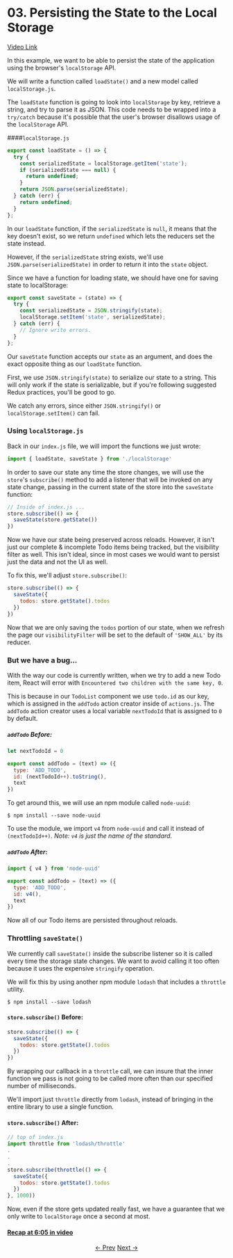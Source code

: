# 03. Persisting the State to the Local Storage
[Video Link](https://egghead.io/lessons/javascript-redux-persisting-the-state-to-the-local-storage)

In this example, we want to be able to persist the state of the application using the browser's `localStorage` API.

We will write a function called `loadState()` and a new model called `localStorage.js`.

The `loadState` function is going to look into `localStorage` by key, retrieve a string, and try to parse it as JSON. This code needs to be wrapped into a `try/catch` because it's possible that the user's browser disallows usage of the `localStorage` API.

####`localStorage.js`
```javascript
export const loadState = () => {
  try {
    const serializedState = localStorage.getItem('state');
    if (serializedState === null) {
      return undefined;
    }
    return JSON.parse(serializedState);
  } catch (err) {
    return undefined;
  }
};
```

In our `loadState` function, if the `serializedState` is `null`, it means that the key doesn't exist, so we return `undefined` which lets the reducers set the state instead.

However, if the `serializedState` string exists, we'll use `JSON.parse(serializedState)` in order to return it into the `state` object.

Since we have a function for loading state, we should have one for saving state to localStorage:

```javascript
export const saveState = (state) => {
  try {
    const serializedState = JSON.stringify(state);
    localStorage.setItem('state', serializedState);
  } catch (err) {
    // Ignore write errors.
  }
};
```

Our `saveState` function accepts our `state` as an argument, and does the exact opposite thing as our `loadState` function.

First, we use `JSON.stringify(state)` to serialize our state to a string. This will only work if the state is serializable, but if you're following suggested Redux practices, you'll be good to go.

We catch any errors, since either `JSON.stringify()` or `localStorage.setItem()` can fail.

### Using `localStorage.js`
Back in our `index.js` file, we will import the functions we just wrote:
```javascript
import { loadState, saveState } from './localStorage'
```

In order to save our state any time the store changes, we will use the `store`'s `subscribe()` method to add a listener that will be invoked on any state change, passing in the current state of the store into the `saveState` function:

```javascript
// Inside of index.js ...
store.subscribe(() => {
  saveState(store.getState())
})
```

Now we have our state being preserved across reloads. However, it isn't just our complete & incomplete Todo items being tracked, but the visibility filter as well. This isn't ideal, since in most cases we would want to persist just the data and not the UI as well.

To fix this, we'll adjust `store.subscribe()`:
```javascript
store.subscribe(() => {
  saveState({
    todos: store.getState().todos
  })
})
```
Now that we are only saving the `todos` portion of our state, when we refresh the page our `visibilityFilter` will be set to the default of `'SHOW_ALL'` by its reducer.

### But we have a bug...
With the way our code is currently written, when we try to add a new Todo item, React will error with `Encountered two children with the same key, 0`.

This is because in our `TodoList` component we use `todo.id` as our key, which is assigned in the `addTodo` action creator inside of `actions.js`. The `addTodo` action creator uses a local variable `nextTodoId` that is assigned to `0` by default.

##### `addTodo` Before:
```javascript
let nextTodoId = 0

export const addTodo = (text) => ({
  type: 'ADD_TODO',
  id: (nextTodoId++).toString(),
  text
})
```

To get around this, we will use an npm module called `node-uuid`:

`$ npm install --save node-uuid`

To use the module, we import `v4` from `node-uuid` and call it instead of `(nextTodoId++)`. _Note: `v4` is just the name of the standard._

##### `addTodo` After:
```javascript
import { v4 } from 'node-uuid'

export const addTodo = (text) => ({
  type: 'ADD_TODO',
  id: v4(),
  text
})
```
Now all of our Todo items are persisted throughout reloads.

### Throttling `saveState()`
We currently call `saveState()` inside the subscribe listener so it is called every time the storage state changes. We want to avoid calling it too often because it uses the expensive `stringify` operation.

We will fix this by using another npm module `lodash` that includes a `throttle` utility.

`$ npm install --save lodash`


#### `store.subscribe()` Before:
```javascript
store.subscribe(() => {
  saveState({
    todos: store.getState().todos
  })
})
```

By wrapping our callback in a `throttle` call, we can insure that the inner function we pass is not going to be called more often than our specified number of milliseconds.

We'll import just `throttle` directly from `lodash`, instead of bringing in the entire library to use a single function.

#### `store.subscribe()` After:
```javascript
// top of index.js
import throttle from 'lodash/throttle'
.
.
.
store.subscribe(throttle(() => {
  saveState({
    todos: store.getState().todos
  })
}, 1000))
```

Now, even if the store gets updated really fast, we have a guarantee that we only write to `localStorage` once a second at most.

#### [Recap at 6:05 in video](https://egghead.io/lessons/javascript-redux-persisting-the-state-to-the-local-storage#/tab-transcript)

<p align="center">
<a href="./02-Supplying_the_Initial_State.md"><- Prev</a>
<a href="./04-Refactoring_the_Entry_Point.md">Next -></a>
</p>
